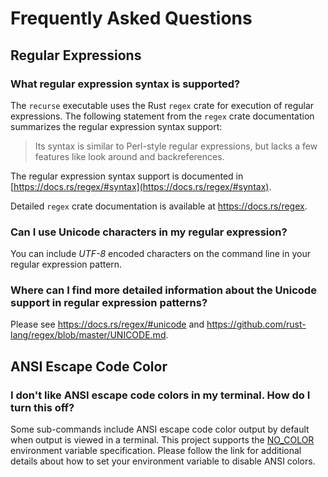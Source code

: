 # Frequently Asked Questions

## Regular Expressions

### What regular expression syntax is supported?

The `recurse` executable uses the Rust `regex` crate for execution of regular expressions.  The following statement from the `regex` crate documentation summarizes the regular expression syntax support:

> Its syntax is similar to Perl-style regular expressions, but lacks a few features like look around and backreferences.

The regular expression syntax support is documented in [https://docs.rs/regex/#syntax](https://docs.rs/regex/#syntax).

Detailed `regex` crate documentation is available at https://docs.rs/regex.

### Can I use Unicode characters in my regular expression?

You can include *UTF-8* encoded characters on the command line in your regular expression pattern.

### Where can I find more detailed information about the Unicode support in regular expression patterns?

Please see https://docs.rs/regex/#unicode and https://github.com/rust-lang/regex/blob/master/UNICODE.md.

## ANSI Escape Code Color

### I don't like ANSI escape code colors in my terminal. How do I turn this off?

Some sub-commands include ANSI escape code color output by default when output is viewed in a terminal. This project supports the [NO_COLOR](https://no-color.org/) environment variable specification.  Please follow the link for additional details about how to set your environment variable to disable ANSI colors.
